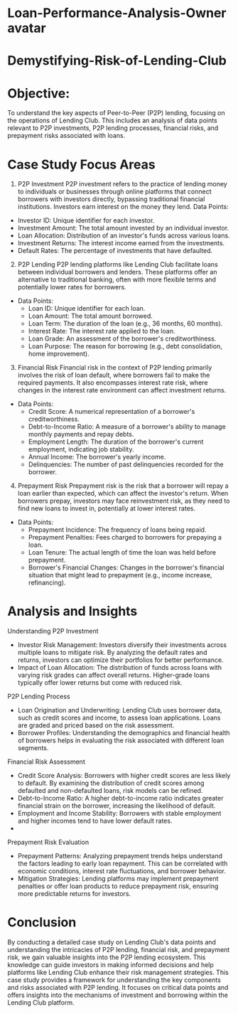 # Loan-Performance-Analysis-Owner avatar
# Demystifying-Risk-of-Lending-Club

# Objective:
To understand the key aspects of Peer-to-Peer (P2P) lending, focusing on the operations of Lending Club. This includes an analysis of data points relevant to P2P investments, P2P lending processes, financial risks, and prepayment risks associated with loans.

# Case Study Focus Areas
1. P2P Investment
P2P investment refers to the practice of lending money to individuals or businesses through online platforms that connect borrowers with investors directly, bypassing traditional financial institutions. Investors earn interest on the money they lend.
Data Points:
  - Investor ID: Unique identifier for each investor.
  - Investment Amount: The total amount invested by an individual investor.
  - Loan Allocation: Distribution of an investor's funds across various loans.
  - Investment Returns: The interest income earned from the investments.
  - Default Rates: The percentage of investments that have defaulted.

2. P2P Lending
P2P lending platforms like Lending Club facilitate loans between individual borrowers and lenders. These platforms offer an alternative to traditional banking, often with more flexible terms and potentially lower rates for borrowers.
- Data Points:
  - Loan ID: Unique identifier for each loan.
  - Loan Amount: The total amount borrowed.
  - Loan Term: The duration of the loan (e.g., 36 months, 60 months).
  - Interest Rate: The interest rate applied to the loan.
  - Loan Grade:  An assessment of the borrower's creditworthiness.
  - Loan Purpose: The reason for borrowing (e.g., debt consolidation, home improvement).

3. Financial Risk
Financial risk in the context of P2P lending primarily involves the risk of loan default, where borrowers fail to make the required payments. It also encompasses interest rate risk, where changes in the interest rate environment can affect investment returns.
- Data Points:
  - Credit Score: A numerical representation of a borrower's creditworthiness.
  - Debt-to-Income Ratio: A measure of a borrower's ability to manage monthly payments and repay debts.
  - Employment Length: The duration of the borrower's current employment, indicating job stability.
  - Annual Income: The borrower's yearly income.
  - Delinquencies: The number of past delinquencies recorded for the borrower.

4. Prepayment Risk
Prepayment risk is the risk that a borrower will repay a loan earlier than expected, which can affect the investor's return. When borrowers prepay, investors may face reinvestment risk, as they need to find new loans to invest in, potentially at lower interest rates.
- Data Points:
  - Prepayment Incidence: The frequency of loans being repaid.
  - Prepayment Penalties: Fees charged to borrowers for prepaying a loan.
  - Loan Tenure: The actual length of time the loan was held before prepayment.
  - Borrower's Financial Changes: Changes in the borrower's financial situation that might lead to prepayment (e.g., income increase, refinancing).

# Analysis and Insights

Understanding P2P Investment
- Investor Risk Management: Investors diversify their investments across multiple loans to mitigate risk. By analyzing the default rates and returns, investors can optimize their portfolios for better performance.
- Impact of Loan Allocation: The distribution of funds across loans with varying risk grades can affect overall returns. Higher-grade loans typically offer lower returns but come with reduced risk.

P2P Lending Process
- Loan Origination and Underwriting: Lending Club uses borrower data, such as credit scores and income, to assess loan applications. Loans are graded and priced based on the risk assessment.
- Borrower Profiles: Understanding the demographics and financial health of borrowers helps in evaluating the risk associated with different loan segments.

Financial Risk Assessment
- Credit Score Analysis: Borrowers with higher credit scores are less likely to default. By examining the distribution of credit scores among defaulted and non-defaulted loans, risk models can be refined.
- Debt-to-Income Ratio: A higher debt-to-income ratio indicates greater financial strain on the borrower, increasing the likelihood of default.
- Employment and Income Stability: Borrowers with stable employment and higher incomes tend to have lower default rates.
- 
Prepayment Risk Evaluation
- Prepayment Patterns: Analyzing prepayment trends helps understand the factors leading to early loan repayment. This can be correlated with economic conditions, interest rate fluctuations, and borrower behavior.
- Mitigation Strategies: Lending platforms may implement prepayment penalties or offer loan products to reduce prepayment risk, ensuring more predictable returns for investors.

# Conclusion
By conducting a detailed case study on Lending Club's data points and understanding the intricacies of P2P lending, financial risk, and prepayment risk, we gain valuable insights into the P2P lending ecosystem. This knowledge can guide investors in making informed decisions and help platforms like Lending Club enhance their risk management strategies.
This case study provides a framework for understanding the key components and risks associated with P2P lending. It focuses on critical data points and offers insights into the mechanisms of investment and borrowing within the Lending Club platform.
